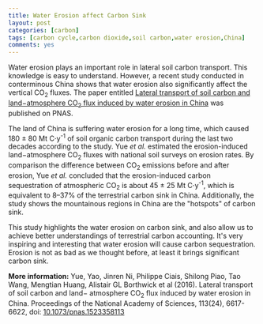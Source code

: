 ```yaml
---
title: Water Erosion affect Carbon Sink
layout: post
categories: [carbon]
tags: [carbon cycle,carbon dioxide,soil carbon,water erosion,China]
comments: yes
---
```



Water erosion plays an important role in lateral soil carbon transport. This knowledge is easy to understand. However, a recent study conducted in conterminous China shows that water erosion also significantly affect the vertical CO<sub>2</sub> fluxes. The paper entitled [Lateral transport of soil carbon and land−atmosphere CO<sub>2</sub> flux induced by water erosion in China](http://www.pnas.org/content/113/24/6617.short) was published on PNAS.

The land of China is suffering water erosion for a long time, which caused 180 ± 80 Mt C⋅y<sup>-1</sup> of soil organic carbon transport during the last two decades according to the study. Yue *et al.*  estimated the erosion-induced land−atmosphere CO<sub>2</sub> fluxes with national soil surveys on erosion rates. By comparison the difference between CO<sub>2</sub> emissions before and after erosion, Yue *et al.*  concluded that the erosion-induced carbon sequestration of atmospheric CO<sub>2</sub> is about 45 ± 25 Mt C⋅y<sup>-1</sup>, which is equivalent to 8–37% of the terrestrial carbon sink in China. Additionally, the study shows the mountainous regions in China are the "hotspots" of carbon sink. 

This study highlights the water erosion on carbon sink, and also allow us to achieve better understandings of terrestrial carbon accounting. It's very inspiring and interesting that water erosion will cause carbon sequestration. Erosion is not as bad as we thought before, at least it brings significant carbon sink.

**More information:** Yue, Yao, Jinren Ni, Philippe Ciais, Shilong Piao, Tao Wang, Mengtian Huang, Alistair GL Borthwick et al (2016). Lateral transport of soil carbon and land− atmosphere CO<sub>2</sub> flux induced by water erosion in China. Proceedings of the National Academy of Sciences, 113(24), 6617-6622, doi: [10.1073/pnas.1523358113](http://www.pnas.org/content/113/24/6617.abstract)